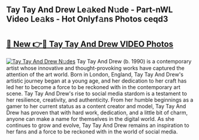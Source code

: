 ## Tay Tay And Drew Le𝚊ked N𝚞de - Part-nWL Video Le𝚊ks - Hot Onlyf𝚊ns Photos ceqd3

# <h2><a href="http://ab43985.deff.icu/?id=Tay+Tay+And+Drew">🔗 New 👉🔴 Tay Tay And Drew VIDEO Photos</a></h2>

[![Tay Tay And Drew N𝚞des](https://i.imgur.com/rIISA9y.gif)](http://ab43985.deff.icu/?id=Tay+Tay+And+Drew)
Tay Tay And Drew (b. 1990) is a contemporary artist whose innovative and thought-provoking works have captured the attention of the art world. Born in London, England, Tay Tay And Drew's artistic journey began at a young age, and her dedication to her craft has led her to become a force to be reckoned with in the contemporary art scene. Tay Tay And Drew's rise to social media stardom is a testament to her resilience, creativity, and authenticity. From her humble beginnings as a gamer to her current status as a content creator and model, Tay Tay And Drew has proven that with hard work, dedication, and a little bit of charm, anyone can make a name for themselves in the digital world. As she continues to grow and evolve, Tay Tay And Drew remains an inspiration to her fans and a force to be reckoned with in the world of social media.
